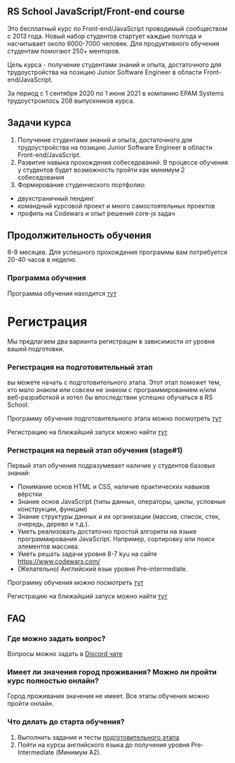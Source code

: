 ## RS School JavaScript/Front-end course

Это бесплатный курс по Front-end/JavaScript проводимый сообществом с 2013 года.
Новый набор студентов стартует каждые полгода и насчитывает около 6000-7000 человек. Для продуктивного обучения студентам помогают 250+ менторов.

Цель курса - получение студентами знаний и опыта, достаточного для трудоустройства на позицию Junior Software Engineer в области Front-end/JavaScript.

За период с 1 сентября 2020 по 1 июня 2021 в компанию EPAM Systems трудоустроилось 208 выпускников курса.

## Задачи курса

1. Получение студентами знаний и опыта, достаточного для трудоустройства на позицию Junior Software Engineer в области Front-end/JavaScript.
2. Развитие навыка прохождения собеседований. В процессе обучения у студентов будет возможность пройти как минимум 2 собеседования
3. Формирование студенческого портфолио:

- двухстраничный лендинг
- командный курсовой проект и много самостоятельных проектов
- профиль на Codewars и опыт решения core-js задач

## Продолжительность обучения

8-9 месяцев. Для успешного прохождения программы вам потребуется 20-40 часов в неделю.

### Программа обучения

Программа обучения находится [тут](https://github.com/rolling-scopes-school/tasks/blob/master/roadmap.md)

# Регистрация

Мы предлагаем два варианта регистрации в зависимости от уровня вашей подготовки.

### Регистрация на подготовительный этап

вы можете начать с подготовительного этапа. Этот этап поможет тем, кто мало знаком или совсем не знаком с программированием и/или веб-разработкой и хотел бы впоследствии успешно обучаться в RS School.

Программу обучения подготовительного этапа можно посмотреть [тут](https://github.com/rolling-scopes-school/tasks/tree/master/stage0)

Регистрацию на ближайший запуск можно найти [тут](https://rs.school/courses/javascript-preschool-ru)

### Регистрация на первый этап обучения (stage#1)

Первый этап обучения подразумевает наличие у студентов базовых знаний:

- Понимание основ HTML и CSS, наличие практических навыков вёрстки
- Знание основ JavaScript (типы данных, операторы, циклы, условные конструкции, функции)
- Знание структуры данных и их организации (массив, список, стек, очередь, дерево и т.д.).
- Уметь реализовать достаточно простой алгоритм на языке программирования JavaScript. Например, сортировку или поиск элементов массива.
- Уметь решать задачи уровня 8-7 kyu на сайте https://www.codewars.com/
- (Желательно) Английский язык уровня Pre-intermediate.

Программу обучения можно посмотреть [тут](https://github.com/rolling-scopes-school/tasks/blob/master/roadmap.md)

Регистрацию на ближайший запуск можно найти [тут](https://rs.school/courses/javascript-ru)

## FAQ

### Где можно задать вопрос?

Вопросы можно задать в [Discord чате](https://discord.com/channels/516715744646660106/747714817845887036/1072965806566158446)

### Имеет ли значения город проживания? Можно ли пройти курс полностью онлайн?

Город проживания значения не имеет. Все этапы обучения можно пройти онлайн.

### Что делать до старта обучения?

1. Выполнить задания и тесты [подготовительного этапа](https://github.com/rolling-scopes-school/tasks/tree/master/stage0)
2. Пойти на курсы английского языка до получения уровня Pre-Intermediate (Минимум A2).
